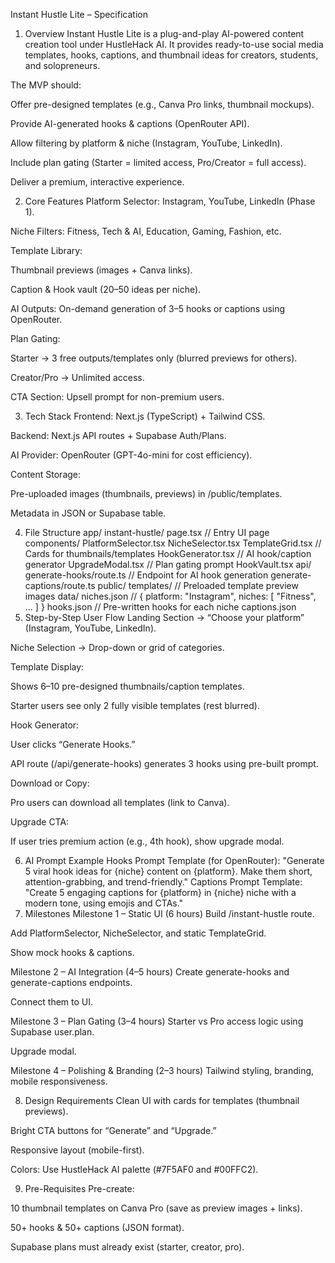 Instant Hustle Lite – Specification
1. Overview
Instant Hustle Lite is a plug-and-play AI-powered content creation tool under HustleHack AI. It provides ready-to-use social media templates, hooks, captions, and thumbnail ideas for creators, students, and solopreneurs.

The MVP should:

Offer pre-designed templates (e.g., Canva Pro links, thumbnail mockups).

Provide AI-generated hooks & captions (OpenRouter API).

Allow filtering by platform & niche (Instagram, YouTube, LinkedIn).

Include plan gating (Starter = limited access, Pro/Creator = full access).

Deliver a premium, interactive experience.

2. Core Features
Platform Selector: Instagram, YouTube, LinkedIn (Phase 1).

Niche Filters: Fitness, Tech & AI, Education, Gaming, Fashion, etc.

Template Library:

Thumbnail previews (images + Canva links).

Caption & Hook vault (20–50 ideas per niche).

AI Outputs: On-demand generation of 3–5 hooks or captions using OpenRouter.

Plan Gating:

Starter → 3 free outputs/templates only (blurred previews for others).

Creator/Pro → Unlimited access.

CTA Section: Upsell prompt for non-premium users.

3. Tech Stack
Frontend: Next.js (TypeScript) + Tailwind CSS.

Backend: Next.js API routes + Supabase Auth/Plans.

AI Provider: OpenRouter (GPT-4o-mini for cost efficiency).

Content Storage:

Pre-uploaded images (thumbnails, previews) in /public/templates.

Metadata in JSON or Supabase table.

4. File Structure
app/
  instant-hustle/
    page.tsx               // Entry UI page
    components/
      PlatformSelector.tsx
      NicheSelector.tsx
      TemplateGrid.tsx     // Cards for thumbnails/templates
      HookGenerator.tsx    // AI hook/caption generator
      UpgradeModal.tsx     // Plan gating prompt
      HookVault.tsx
  api/
    generate-hooks/route.ts // Endpoint for AI hook generation
    generate-captions/route.ts
public/
  templates/               // Preloaded template preview images
data/
  niches.json              // { platform: "Instagram", niches: [ "Fitness", ... ] }
  hooks.json               // Pre-written hooks for each niche
  captions.json
5. Step-by-Step User Flow
Landing Section → “Choose your platform” (Instagram, YouTube, LinkedIn).

Niche Selection → Drop-down or grid of categories.

Template Display:

Shows 6–10 pre-designed thumbnails/caption templates.

Starter users see only 2 fully visible templates (rest blurred).

Hook Generator:

User clicks “Generate Hooks.”

API route (/api/generate-hooks) generates 3 hooks using pre-built prompt.

Download or Copy:

Pro users can download all templates (link to Canva).

Upgrade CTA:

If user tries premium action (e.g., 4th hook), show upgrade modal.

6. AI Prompt Example
Hooks Prompt Template (for OpenRouter):
"Generate 5 viral hook ideas for {niche} content on {platform}. 
Make them short, attention-grabbing, and trend-friendly."
Captions Prompt Template:
"Create 5 engaging captions for {platform} in {niche} niche with a modern tone, using emojis and CTAs."
7. Milestones
Milestone 1 – Static UI (6 hours)
Build /instant-hustle route.

Add PlatformSelector, NicheSelector, and static TemplateGrid.

Show mock hooks & captions.

Milestone 2 – AI Integration (4–5 hours)
Create generate-hooks and generate-captions endpoints.

Connect them to UI.

Milestone 3 – Plan Gating (3–4 hours)
Starter vs Pro access logic using Supabase user.plan.

Upgrade modal.

Milestone 4 – Polishing & Branding (2–3 hours)
Tailwind styling, branding, mobile responsiveness.

8. Design Requirements
Clean UI with cards for templates (thumbnail previews).

Bright CTA buttons for “Generate” and “Upgrade.”

Responsive layout (mobile-first).

Colors: Use HustleHack AI palette (#7F5AF0 and #00FFC2).

9. Pre-Requisites
Pre-create:

10 thumbnail templates on Canva Pro (save as preview images + links).

50+ hooks & 50+ captions (JSON format).

Supabase plans must already exist (starter, creator, pro).

